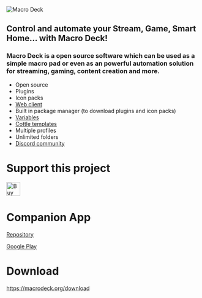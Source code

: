 ![Macro Deck](https://macrodeck.org/images/Macro%20Deck%20Mockup.png)

## Control and automate your Stream, Game, Smart Home... with Macro Deck!
### Macro Deck is a open source software which can be used as a simple macro pad or even as an powerful automation solution for streaming, gaming, content creation and more.


- Open source
- Plugins
- Icon packs
- [Web client](http://web.macrodeck.org)
- Built in package manager (to download plugins and icon packs)
- [Variables](https://github.com/Macro-Deck-App/Macro-Deck/wiki/Variables)
- [Cottle templates](https://cottle.readthedocs.io/en/stable/page/03-builtin.html)
- Multiple profiles
- Unlimited folders
- [Discord community](https://discord.macro-deck.app)

# Support this project
<a href='https://ko-fi.com/D1D5KXS5B' target='_blank'><img height='42' style='border:0px;height:36px;' src='https://storage.ko-fi.com/cdn/kofi3.png?v=3' border='0' alt='Buy Me a Coffee at ko-fi.com' /></a>

# Companion App
[Repository](https://github.com/Macro-Deck-App/Macro-Deck-Client)

[Google Play](https://play.google.com/store/apps/details?id=com.suchbyte.macrodeck)

# Download
https://macrodeck.org/download
